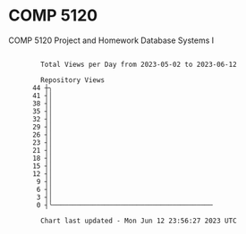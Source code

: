 # COMP 5120
COMP 5120 Project and Homework 
Database Systems I

```

        Total Views per Day from 2023-05-02 to 2023-06-12

        Repository Views
      44 ┼╮
      41 ┤│
      38 ┤│
      35 ┤│
      32 ┤│
      29 ┤│
      26 ┤│
      23 ┤│
      21 ┤│
      18 ┤│
      15 ┤│
      12 ┤│
       9 ┤│
       6 ┤│
       3 ┤│
       0 ┤╰────────────────────────────────────────

        Chart last updated - Mon Jun 12 23:56:27 2023 UTC
        
```
